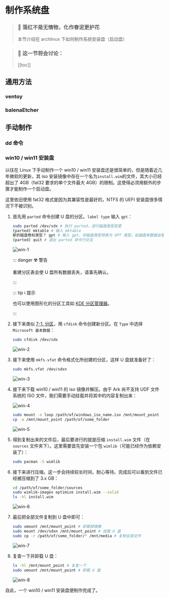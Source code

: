 # 制作系统盘

> ### 🥀 落红不是无情物，化作春泥更护花
>
> 本节介绍在 archlinux 下如何制作系统安装盘（启动盘）

> ### 🔖 这一节将会讨论：
>
> [[toc]]

## 通用方法

### ventoy

### balenaEtcher

## 手动制作

### dd 命令

### win10 / win11 安装盘

以往在 Linux 下手动制作一个 win10 / win11 安装盘还是很简单的，但是随着近几年微软的更新，其 iso 安装镜像中存在一个名为`install.wim`的文件，其大小已经超出了 4GB（fat32 要求的单个文件最大 4GB）的限制。这使得必须用额外的步骤才能制作一个启动盘。

这里依旧使用 fat32 格式是因为其兼容性是最好的，NTFS 的 UEFI 安装盘很多情况下不被识别。

1. 首先用 `parted` 命令创建 U 盘的分区。`label type` 输入 `gpt`：

   ```bash
   sudo parted /dev/sdx # 执行 parted，进行磁盘类型变更
   (parted) mktable # 输入 mktable
   新的磁盘卷标类型？ gpt # 输入 gpt，将磁盘类型转换为 GPT 类型。如磁盘有数据会警告，输入 Yes 即可
   (parted) quit # 退出 parted 命令行交互
   ```

   ![win-1](../static/advanced/make-install-disk/win-1.png)

   ::: danger ☢️ 警告

   重建分区表会使 U 盘所有数据丢失，请事先确认。

   :::

   ::: tip ℹ️ 提示

   也可以使用图形化的分区工具如 [KDE 分区管理器](https://apps.kde.org/partitionmanager/)。

   :::

2. 接下来类似 [7-1. 分区](../rookie/basic-install.md#_7-1-分区)，用 `cfdisk` 命令创建新分区。在 `Type` 中选择 `Microsoft 基本数据`：

   ```bash
   sudo cfdisk /dev/sdx
   ```

   ![win-2](../static/advanced/make-install-disk/win-2.png)

3. 接下来使用 `mkfs.vfat` 命令格式化所创建的分区，这样 U 盘就准备好了：

   ```bash
   sudo mkfs.vfat /dev/sdxn
   ```

   ![win-3](../static/advanced/make-install-disk/win-3.png)

4. 接下来下载 win10 / win11 的 iso 镜像并解压。由于 Ark 尚不支持 UDF 文件系统的 ISO 文件，我们需要手动挂载并将其中的内容复制出来：

   ![win-4](../static/advanced/make-install-disk/win-4.png)

   ```bash
   sudo mount -o loop /path/of/windows_iso_name.iso /mnt/mount_point
   cp -a /mnt/mount_point /path/of/some_folder
   ```

   ![win-5](../static/advanced/make-install-disk/win-5.png)

5. 得到复制出来的文件后，最后要进行的就是压缩 `install.wim` 文件（在 `sources` 文件夹下）。这里需要首先安装一个包 `wimlib`（可能已经作为依赖安装了）：

   ```bash
   sudo pacman -S wimlib
   ```

6. 接下来进行压缩。这一步会持续较长时间，耐心等待。完成后可以看到文件已经被压缩到了 3.x GB：

   ```bash
   cd /path/of/some_folder/sources
   sudo wimlib-imagex optimize install.wim --solid
   ls -hl install.wim
   ```

   ![win-6](../static/advanced/make-install-disk/win-6.png)

7. 最后把全部文件复制到 U 盘中即可：

   ```bash
   sudo umount /mnt/mount_point # 卸载掉镜像
   sudo mount /dev/sdxn /mnt/mount_point # 挂载 U 盘
   sudo cp -r /path/of/some_folder/* /mnt/media # 复制全部文件
   ```

   ![win-7](../static/advanced/make-install-disk/win-7.png)

8. 复查一下并卸载 U 盘：

   ```bash
   ls -hl /mnt/mount_point # 复查一下
   sudo umount /mnt/mount_point # 卸载 U 盘
   ```

   ![win-8](../static/advanced/make-install-disk/win-8.png)

自此，一个 win10 / win11 安装盘便制作完成了。

